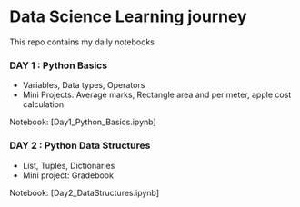 # Data Science Learning journey

This repo contains my daily notebooks

### DAY 1 : Python Basics
- Variables, Data types, Operators
- Mini Projects: Average marks, Rectangle area and perimeter, apple cost calculation

Notebook: [Day1_Python_Basics.ipynb]

### DAY 2 : Python Data Structures
- List, Tuples, Dictionaries
- Mini project: Gradebook

Notebook: [Day2_DataStructures.ipynb]
